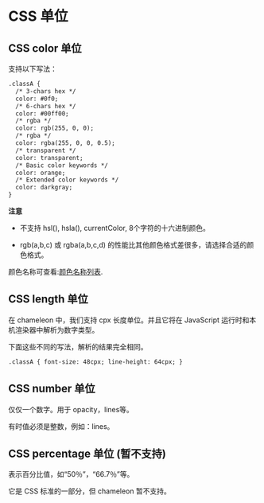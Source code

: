 # CSS 单位

## CSS color 单位

支持以下写法：

```html
.classA {
  /* 3-chars hex */
  color: #0f0;
  /* 6-chars hex */
  color: #00ff00;
  /* rgba */
  color: rgb(255, 0, 0);
  /* rgba */
  color: rgba(255, 0, 0, 0.5);
  /* transparent */
  color: transparent;
  /* Basic color keywords */
  color: orange;
  /* Extended color keywords */
  color: darkgray;
}
```
**注意**

- 不支持 hsl(), hsla(), currentColor, 8个字符的十六进制颜色。

- rgb(a,b,c) 或 rgba(a,b,c,d) 的性能比其他颜色格式差很多，请选择合适的颜色格式。

颜色名称可查看:[颜色名称列表](./colorname_list.html).

## CSS length 单位

在 chameleon 中，我们支持 cpx 长度单位。并且它将在 JavaScript 运行时和本机渲染器中解析为数字类型。

下面这些不同的写法，解析的结果完全相同。

```html
.classA { font-size: 48cpx; line-height: 64cpx; }
```

## CSS number 单位
仅仅一个数字。用于 opacity，lines等。

有时值必须是整数，例如：lines。

## CSS percentage 单位 (暂不支持)
表示百分比值，如“50％”，“66.7％”等。

它是 CSS 标准的一部分，但 chameleon 暂不支持。

